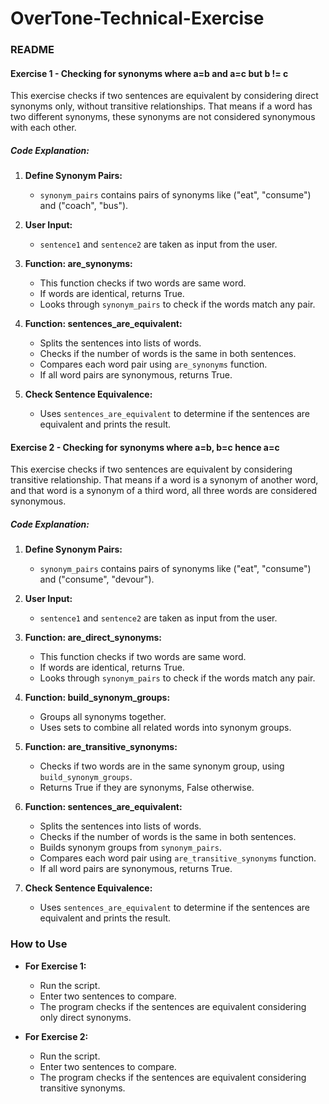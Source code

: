 # OverTone-Technical-Exercise
### README

#### Exercise 1 - Checking for synonyms where a=b and a=c but b != c

This exercise checks if two sentences are equivalent by considering direct synonyms only, without transitive relationships. That means if a word has two different synonyms, these synonyms are not considered synonymous with each other.

##### Code Explanation:

1. **Define Synonym Pairs:**
   - `synonym_pairs` contains pairs of synonyms like ("eat", "consume") and ("coach", "bus").

2. **User Input:**
   - `sentence1` and `sentence2` are taken as input from the user.

3. **Function: are_synonyms:**
   - This function checks if two words are same word.
   - If words are identical, returns True.
   - Looks through `synonym_pairs` to check if the words match any pair.

4. **Function: sentences_are_equivalent:**
   - Splits the sentences into lists of words.
   - Checks if the number of words is the same in both sentences.
   - Compares each word pair using `are_synonyms` function.
   - If all word pairs are synonymous, returns True.

5. **Check Sentence Equivalence:**
   - Uses `sentences_are_equivalent` to determine if the sentences are equivalent and prints the result.

#### Exercise 2 - Checking for synonyms where a=b, b=c hence a=c

This exercise checks if two sentences are equivalent by considering transitive relationship. That means if a word is a synonym of another word, and that word is a synonym of a third word, all three words are considered synonymous.

##### Code Explanation:

1. **Define Synonym Pairs:**
   - `synonym_pairs` contains pairs of synonyms like ("eat", "consume") and ("consume", "devour").

2. **User Input:**
   - `sentence1` and `sentence2` are taken as input from the user.

3. **Function: are_direct_synonyms:**
   - This function checks if two words are same word.
   - If words are identical, returns True.
   - Looks through `synonym_pairs` to check if the words match any pair.

4. **Function: build_synonym_groups:**
   - Groups all synonyms together.
   - Uses sets to combine all related words into synonym groups.

5. **Function: are_transitive_synonyms:**
   - Checks if two words are in the same synonym group, using `build_synonym_groups`.
   - Returns True if they are synonyms, False otherwise.

6. **Function: sentences_are_equivalent:**
   - Splits the sentences into lists of words.
   - Checks if the number of words is the same in both sentences.
   - Builds synonym groups from `synonym_pairs`.
   - Compares each word pair using `are_transitive_synonyms` function.
   - If all word pairs are synonymous, returns True.

7. **Check Sentence Equivalence:**
   - Uses `sentences_are_equivalent` to determine if the sentences are equivalent and prints the result.

### How to Use

- **For Exercise 1:**
  - Run the script.
  - Enter two sentences to compare.
  - The program checks if the sentences are equivalent considering only direct synonyms.

- **For Exercise 2:**
  - Run the script.
  - Enter two sentences to compare.
  - The program checks if the sentences are equivalent considering transitive synonyms.
